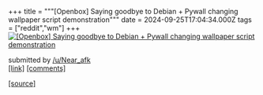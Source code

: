 +++
title = """[Openbox] Saying goodbye to Debian + Pywall changing wallpaper script demonstration"""
date = 2024-09-25T17:04:34.000Z
tags = ["reddit","wm"]
+++
[![[Openbox] Saying goodbye to Debian + Pywall changing wallpaper script demonstration ](https://b.thumbs.redditmedia.com/EEA28z1R2mkOXFES6gGPjmR8g3Wgglz39Nc5I1X2vbY.jpg "[Openbox] Saying goodbye to Debian + Pywall changing wallpaper script demonstration ")](https://www.reddit.com/r/unixporn/comments/1fp9kyg/openbox_saying_goodbye_to_debian_pywall_changing/)

submitted by [/u/Near\_afk](https://www.reddit.com/user/Near_afk)  
[\[link\]](https://www.reddit.com/gallery/1fp9kyg) [\[comments\]](https://www.reddit.com/r/unixporn/comments/1fp9kyg/openbox_saying_goodbye_to_debian_pywall_changing/)

[[source]](https://www.reddit.com/r/unixporn/comments/1fp9kyg/openbox_saying_goodbye_to_debian_pywall_changing/)
